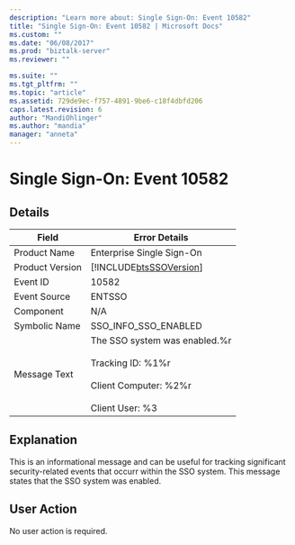 ```yaml
---
description: "Learn more about: Single Sign-On: Event 10582"
title: "Single Sign-On: Event 10582 | Microsoft Docs"
ms.custom: ""
ms.date: "06/08/2017"
ms.prod: "biztalk-server"
ms.reviewer: ""

ms.suite: ""
ms.tgt_pltfrm: ""
ms.topic: "article"
ms.assetid: 729de9ec-f757-4891-9be6-c18f4dbfd206
caps.latest.revision: 6
author: "MandiOhlinger"
ms.author: "mandia"
manager: "anneta"
---
```

# Single Sign-On: Event 10582
## Details  
  
| Field | Error Details|
|-----------------|---------------------------------------------------------------------------------------------------------------------------|
|  Product Name   |                                                 Enterprise Single Sign-On                                                 |
| Product Version |                                [!INCLUDE[btsSSOVersion](../includes/btsssoversion-md.md)]                                 |
|    Event ID     |                                                           10582                                                           |
|  Event Source   |                                                          ENTSSO                                                           |
|    Component    |                                                            N/A                                                            |
|  Symbolic Name  |                                                   SSO_INFO_SSO_ENABLED                                                    |
|  Message Text   | The SSO system was enabled.%r<br /><br /> Tracking ID: %1%r<br /><br /> Client Computer: %2%r<br /><br /> Client User: %3 |
  
## Explanation  
 This is an informational message and can be useful for tracking significant security-related events that occurr within the SSO system. This message states that the SSO system was enabled.  
  
## User Action  
 No user action is required.
